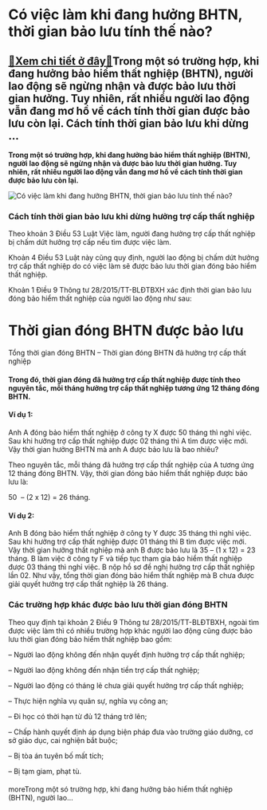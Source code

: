 Có việc làm khi đang hưởng BHTN, thời gian bảo lưu tính thế nào?
================================================================

[:gift:Xem chi tiết ở đây:gift:](https://hddtvn.com/co-viec-lam-khi-dang-huong-bhtn-thoi-gian-bao-luu-tinh-the-nao/)Trong một só trường hợp, khi đang hưởng bảo hiểm thất nghiệp (BHTN), người lao động sẽ ngừng nhận và được bảo lưu thời gian hưởng. Tuy nhiên, rất nhiều người lao động vẫn đang mơ hồ về cách tính thời gian được bảo lưu còn lại. Cách tính thời gian bảo lưu khi dừng …
-------------------------------------------------------------------------------------------------------------------------------------------------------------------------------------------------------------------------------------------------------------------------

**Trong một só trường hợp, khi đang hưởng bảo hiểm thất nghiệp (BHTN), người lao động sẽ ngừng nhận và được bảo lưu thời gian hưởng. Tuy nhiên, rất nhiều người lao động vẫn đang mơ hồ về cách tính thời gian được bảo lưu còn lại.**


![Có việc làm khi đang hưởng BHTN, thời gian bảo lưu tính thế nào?](https://hddtvn.com/wp-content/uploads/2021/01/minh_hoa_rreg-e1599625796398.jpg)


### **Cách tính thời gian bảo lưu khi dừng hưởng trợ cấp thất nghiệp**


Theo khoản 3 Điều 53 Luật Việc làm, người đang hưởng trợ cấp thất nghiệp bị chấm dứt hưởng trợ cấp nếu tìm được việc làm.


Khoản 4 Điều 53 Luật này cũng quy định, người lao động bị chấm dứt hưởng trợ cấp thất nghiệp do có việc làm sẽ được bảo lưu thời gian đóng bảo hiểm thất nghiệp.


Khoản 1 Điều 9 Thông tư 28/2015/TT-BLĐTBXH xác định thời gian bảo lưu đóng bảo hiểm thất nghiệp của người lao động như sau:





Thời gian đóng BHTN được bảo lưu
=
Tổng thời gian đóng BHTN
–
Thời gian đóng BHTN đã hưởng trợ cấp thất nghiệp



#### Trong đó, thời gian đóng đã hưởng trợ cấp thất nghiệp được tính theo nguyên tắc, **mỗi tháng hưởng trợ cấp thất nghiệp tương ứng 12 tháng đóng BHTN.**


#### **Ví dụ 1:**


Anh A đóng bảo hiểm thất nghiệp ở công ty X được 50 tháng thì nghỉ việc. Sau khi hưởng trợ cấp thất nghiệp được 02 tháng thì A tìm được việc mới. Vậy thời gian hưởng BHTN mà anh A được bảo lưu là bao nhiêu?


Theo nguyên tắc, mỗi tháng đã hưởng trợ cấp thất nghiệp của A tương ứng 12 tháng đóng BHTN. Vậy, thời gian đóng bảo hiểm thất nghiệp được bảo lưu là:


50  – (2 x 12) = 26 tháng.


#### **Ví dụ 2:**


Anh B đóng bảo hiểm thất nghiệp ở công ty Y được 35 tháng thì nghỉ việc. Sau khi hưởng trợ cấp thất nghiệp được 01 tháng thì B tìm được việc mới. Vậy thời gian hưởng thất nghiệp mà anh B được bảo lưu là 35 – (1 x 12) = 23 tháng. B làm việc ở công ty F và tiếp tục tham gia bảo hiểm thất nghiệp được 03 tháng thì nghỉ việc. B nộp hồ sơ đề nghị hưởng trợ cấp thất nghiệp lần 02. Như vậy, tổng thời gian đóng bảo hiểm thất nghiệp mà B chưa được giải quyết hưởng trợ cấp thất nghiệp là 26 tháng.


### **Các trường hợp khác được bảo lưu thời gian đóng BHTN**


Theo quy định tại khoản 2 Điều 9 Thông tư 28/2015/TT-BLĐTBXH, ngoài tìm được việc làm thì có nhiều trường hợp khác người lao động cũng được bảo lưu thời gian đóng bảo hiểm thất nghiệp bao gồm:


– Người lao động không đến nhận quyết định hưởng trợ cấp thất nghiệp;


– Người lao động không đến nhận tiền trợ cấp thất nghiệp;


– Người lao động có tháng lẻ chưa giải quyết hưởng trợ cấp thất nghiệp;


– Thực hiện nghĩa vụ quân sự, nghĩa vụ công an;


– Đi học có thời hạn từ đủ 12 tháng trở lên;


– Chấp hành quyết định áp dụng biện pháp đưa vào trường giáo dưỡng, cơ sở giáo dục, cai nghiện bắt buộc;


– Bị tòa án tuyên bố mất tích;


– Bị tạm giam, phạt tù.


#### 


moreTrong một só trường hợp, khi đang hưởng bảo hiểm thất nghiệp (BHTN), người lao…

